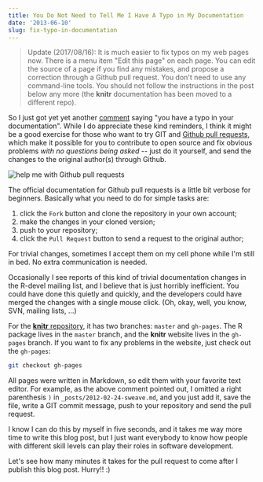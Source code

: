 ```yaml
---
title: You Do Not Need to Tell Me I Have A Typo in My Documentation
date: '2013-06-10'
slug: fix-typo-in-documentation
---
```


> Update (2017/08/16): It is much easier to fix typos on my web pages now. There is a menu item "Edit this page" on each page. You can edit the source of a page if you find any mistakes, and propose a correction through a Github pull request. You don't need to use any command-line tools. You should not follow the instructions in the post below any more (the **knitr** documentation has been moved to a different repo).

So I just got yet yet another
[comment](/knitr/demo/sweave/#comment-924948061) saying
"you have a typo in your documentation". While I do appreciate these kind
reminders, I think it might be a good exercise for those who want to try GIT
and [Github pull
requests](https://help.github.com/articles/using-pull-requests), which make
it possible for you to contribute to open source and fix obvious problems
_with no questions being asked_ -- just do it yourself, and send the changes
to the original author(s) through Github.

![help me with Github pull requests](https://db.yihui.name/imgur/j9NYXiQ.png)

The official documentation for Github pull requests is a little bit verbose
for beginners. Basically what you need to do for simple tasks are:

1. click the `Fork` button and clone the repository in your own account;
1. make the changes in your cloned version;
1. push to your repository;
1. click the `Pull Request` button to send a request to the original author;

For trivial changes, sometimes I accept them on my cell phone while I'm
still in bed. No extra communication is needed.

Occasionally I see reports of this kind of trivial documentation changes in
the R-devel mailing list, and I believe that is just horribly inefficient.
You could have done this quietly and quickly, and the developers could have
merged the changes with a single mouse click. (Oh, okay, well, you know,
SVN, mailing lists, ...)

For the [**knitr** repository](https://github.com/yihui/knitr), it has two
branches: `master` and `gh-pages`. The R package lives in the `master`
branch, and the **knitr** website lives in the `gh-pages` branch. If you
want to fix any problems in the website, just check out the `gh-pages`:

```bash
git checkout gh-pages
```

All pages were written in Markdown, so edit them with your favorite text
editor. For example, as the above comment pointed out, I omitted a right
parenthesis `)` in `_posts/2012-02-24-sweave.md`, and you just add it, save
the file, write a GIT commit message, push to your repository and send the
pull request.

I know I can do this by myself in five seconds, and it takes me way more
time to write this blog post, but I just want everybody to know how people
with different skill levels can play their roles in software development.

Let's see how many minutes it takes for the pull request to come after I
publish this blog post. Hurry!! :)
